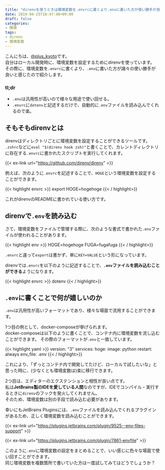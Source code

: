 ```yaml
---
title: "direnvを使うときは環境変数を.envrcに書くより.envに書いた方が使い勝手が良い"
date: 2019-04-25T18:47:48+09:00
draft: false
categories:
- 開発
tags:
- direnv
- 環境変数
---
```


こんにちは、[@plus_kyoto](https://twitter.com/plus_kyoto)です。  
自分はローカル開発時に、環境変数を設定するためにdirenvを使っています。
その際に、環境変数を`.envrc`に書くより、`.env`に書いた方が諸々の使い勝手が良いと感じたので紹介します。

### tl;dr
- `.env`は汎用性が高いので様々な用途で使い回せる。
- `.envrc`に`dotenv`と記述するだけで、自動的に`.env`ファイルを読み込んでくれるので楽。

<!--more-->

## そもそもdirenvとは

direnvはディレクトリごとに環境変数を設定することができるツールです。  
`.zshrc`などに`eval "$(direnv hook zsh)"`と書くことで、カレントディレクトリに存在する`.envrc`に書かれたスクリプトを実行してくれます。

{{< ex-link url="https://github.com/direnv/direnv" >}}

例えば、次のように`.envrc`を記述することで、`HOGE`という環境変数を設定することができます。

{{< highlight envrc >}}
export HOGE=hogehoge
{{< / highlight>}}

これがdirenvのREADMEに書かれている使い方です。

## direnvで`.env`を読み込む

さて、環境変数をファイルで管理する際に、次のような書式で書かれた`.env`ファイルが使われることがあります。  

{{< highlight env >}}
HOGE=hogehoge
FUGA=fugafuga
{{< / highlight>}}

`.envrc`と違って`export`は書かず、単に`KEY=VALUE`という形になっています。

direnvでは`.envrc`を以下のように記述することで、**`.env`ファイルを読み込むことができる**ようになります。

{{< highlight envrc >}}
dotenv
{{< / highlight>}}

##  `.env`に書くことで何が嬉しいのか
`.env`は汎用性が高いフォーマットであり、様々な場面で流用することができます。

1つ目の例として、docker-composeが挙げられます。  
docker-composeは以下のように書くことで、コンテナ内に環境変数を流し込むことができます。
その際のフォーマットが`.env`と一致しています。

{{< highlight yaml >}}
version: "3"
services:
  hoge:
    image: python
    restart: always
    env_file: .env
{{< / highlight>}}

これにより、「ずっとコンテナ内で開発してたけど、ローカルで試したいな」と思った時に、(少なくとも環境変数は)楽に移行できます。


2つ目は、エディターのエクステンションと相性が良い点です。  
私は**JetBrains製のIDEを愛している人間**なのですが、IDEでコンパイル・実行するときに`direnv`のフックを発火してくれません。  
そのため、環境変数は別の手段で読み込む必要があります。

幸いにもJetBrains Pluginsには、`.env`ファイルを読み込んでくれるプラグインがあるため、正しく環境変数を読み込むことができます。

{{< ex-link url="https://plugins.jetbrains.com/plugin/9525--env-files-support" >}}

{{< ex-link url="https://plugins.jetbrains.com/plugin/7861-envfile" >}}


このように`.env`に環境変数の設定をまとめることで、いい感じに色々な場面で使い回すことができます。  
同じ環境変数を複数箇所で書いていた方は一度試してみてはどうでしょうか？

